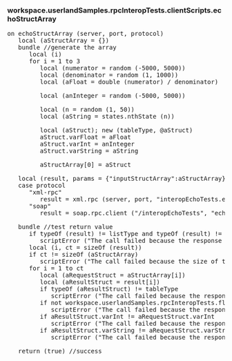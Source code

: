 ### workspace.userlandSamples.rpcInteropTests.clientScripts.echoStructArray
<pre>
on echoStructArray (server, port, protocol)
   local (aStructArray = &#123;})
   bundle //generate the array
      local (i)
      for i = 1 to 3
         local (numerator = random (-5000, 5000))
         local (denominator = random (1, 1000))
         local (aFloat = double (numerator) / denominator)
         
         local (anInteger = random (-5000, 5000))
         
         local (n = random (1, 50))
         local (aString = states.nthState (n))
         
         local (aStruct); new (tableType, @aStruct)
         aStruct.varFloat = aFloat
         aStruct.varInt = anInteger
         aStruct.varString = aString
         
         aStructArray[0] = aStruct
   
   local (result, params = &#123;"inputStructArray":aStructArray})
   case protocol
      "xml-rpc"
         result = xml.rpc (server, port, "interopEchoTests.echoStructArray", @params, protocol:protocol, soapAction:"/interopEchoTests")
      "soap"
         result = soap.rpc.client ("/interopEchoTests", "echoStructArray", @params, server, port, customStructType:"SOAPStruct", customNamespace:"urn", customNamespaceURI:"url", flDebug:true)
   
   bundle //test return value
      if typeOf (result) != listType and typeOf (result) != tableType
         scriptError ("The call failed because the response was not an array.")
      local (i, ct = sizeOf (result))
      if ct != sizeOf (aStructArray)
         scriptError ("The call failed because the size of the request array is different from the size of the response array.")
      for i = 1 to ct
         local (aRequestStruct = aStructArray[i])
         local (aResultStruct = result[i])
         if typeOf (aResultStruct) != tableType
            scriptError ("The call failed because the response was not a struct.")
         if not workspace.userlandSamples.rpcInteropTests.floatNearlyEqual (aResultStruct.varFloat, aRequestStruct.varFloat)
            scriptError ("The call failed because the response struct's float was different from the request. We sent " + aRequestStruct.varFloat + " and the server returned " + aResultStruct.varFloat + ".")
         if aResultStruct.varInt != aRequestStruct.varInt
            scriptError ("The call failed because the response struct's integer was different from the request. We sent " + aRequestStruct.varInt + " and the server returned " + aResultStruct.varInt + ".")
         if aResultStruct.varString != aRequestStruct.varString
            scriptError ("The call failed because the response struct's string was different from the request. We sent " + aRequestStruct.varString + " and the server returned " + aResultStruct.varString + ".")
   
   return (true) //success

</pre>